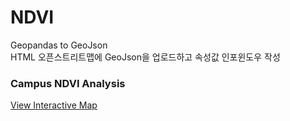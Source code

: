 # NDVI
Geopandas to GeoJson<br>
HTML 오픈스트리트맵에 GeoJson을 업로드하고 속성값 인포윈도우 작성<br>

### Campus NDVI Analysis
[View Interactive Map](https://jinuew.github.io/webinfo/assets/interactive.html) 


